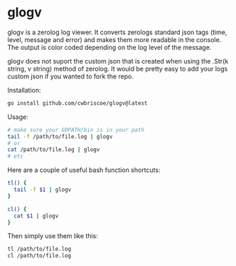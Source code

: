 # glogv

glogv is a zerolog log viewer.  It converts zerologs standard json tags (time, level, message and error) and makes them more readable in the console.  The output is color coded depending on the log level of the message.

glogv does not suport the custom json that is created when using the .Str(k string, v string) method of zerolog.  It would be pretty easy to add your logs custom json if you wanted to fork the repo.

Installation:

```bash
go install github.com/cwbriscoe/glogv@latest
```

Usage:

```bash
# make sure your GOPATH/bin is in your path
tail -f /path/to/file.log | glogv
# or
cat /path/to/file.log | glogv
# etc
```

Here are a couple of useful bash function shortcuts:

```bash
tl() {
  tail -f $1 | glogv
}

cl() {
  cat $1 | glogv
}
```

Then simply use them like this:

```bash
tl /path/to/file.log 
cl /path/to/file.log 
```

